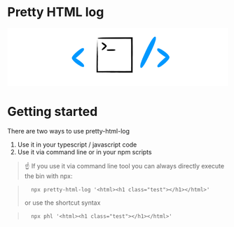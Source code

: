 # Pretty HTML log

![Logo](https://raw.githubusercontent.com/kreuzerk/pretty-html-log/master/assets/pretty-html-log-logo_black.png)

# Getting started

There are two ways to use pretty-html-log

1. Use it in your typescript / javascript code
2. Use it via command line or in your npm scripts

> ☝️ If you use it via command line tool you can always directly execute
> the bin with npx:

>       npx pretty-html-log '<html><h1 class="test"></h1></html>'
>
> or use the shortcut syntax

>       npx phl '<html><h1 class="test"></h1></html>'
